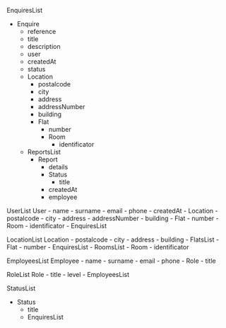 EnquiresList
  - Enquire
    - reference
    - title
    - description
    - user
    - createdAt
    - status
    - Location
      - postalcode
      - city
      - address
      - addressNumber
      - building
      - Flat
        - number
        - Room
          - identificator
    - ReportsList
      - Report
        - details
        - Status
          - title
        - createdAt
        - employee

UserList
  User
    - name
    - surname
    - email
    - phone
    - createdAt
    - Location
      - postalcode
      - city
      - address
      - addressNumber
      - building
      - Flat
        - number
        - Room
          - identificator
    - EnquiresList

LocationList
  Location
    - postalcode
    - city
    - address
    - building
    - FlatsList
      - Flat
        - number
        - EnquiresList
        - RoomsList
          - Room
            - identificator

EmployeesList
  Employee
    - name
    - surname
    - email
    - phone
    - Role
      - title

RoleList
  Role
    - title
    - level
    - EmployeesList

StatusList
  - Status
    - title
    - EnquiresList